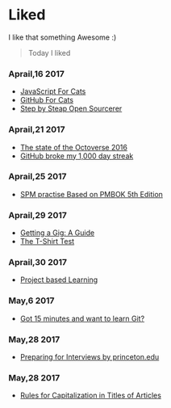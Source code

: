 # Liked

I like that something Awesome :)

>Today I liked

### Aprail,16 2017
- [JavaScript For Cats](http://jsforcats.com/)
- [GitHub For Cats](http://ericsteinborn.com/github-for-cats)
- [Step by Steap Open Sourcerer](http://opensourcerer.diy.org/)

### Aprail,21 2017
- [The state of the Octoverse 2016](https://octoverse.github.com/)
- [GitHub broke my 1,000 day streak](https://medium.freecodecamp.com/github-broke-my-1-000-day-streak-6ec0c4c3a7d9)

### Aprail,25 2017
- [SPM practise Based on PMBOK 5th Edition](https://www.tutorialspoint.com/pmp-exams/pmp_sample_questions.htm)

### Aprail,29 2017
- [Getting a Gig: A Guide](https://github.com/cassidoo/getting-a-gig)
- [The T-Shirt Test](http://futurice.com/blog/the-t-shirt-test)

### Aprail,30 2017
- [Project based Learning](https://github.com/tuvttran/project-based-learning)

### May,6 2017
- [Got 15 minutes and want to learn Git?](https://try.github.io/levels/1/challenges/1)

### May,28 2017
- [Preparing for Interviews by princeton.edu](https://careerservices.princeton.edu/undergraduate-students/interviews-offers/preparing-interviews)

### May,28 2017
- [Rules for Capitalization in Titles of Articles](http://grammar.yourdictionary.com/capitalization/rules-for-capitalization-in-titles.html)
